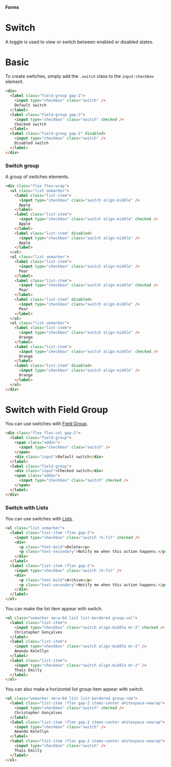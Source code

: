 #### Forms

# Switch

A toggle is used to view or switch between enabled or disabled states.

# Basic

To create switches, simply add the `.switch` class to the `input:checkbox` element.

```html
<div>
  <label class="field-group gap-2">
    <input type="checkbox" class="switch" />
    Default switch
  </label>
  <label class="field-group gap-2">
    <input type="checkbox" class="switch" checked />
    Checked switch
  </label>
  <label class="field-group gap-2" disabled>
    <input type="checkbox" class="switch" />
    Disabled switch
  </label>
</div>
```

### Switch group

A group of switches elements.

```html
<div class="flex flex-wrap">
  <ul class="list unmarker">
    <label class="list-item">
      <input type="checkbox" class="switch align-middle" />
      Apple
    </label>
    <label class="list-item">
      <input type="checkbox" class="switch align-middle" checked />
      Apple
    </label>
    <label class="list-item" disabled>
      <input type="checkbox" class="switch align-middle" />
      Apple
    </label>
  </ul>
  <ul class="list unmarker">
    <label class="list-item">
      <input type="checkbox" class="switch align-middle" />
      Pear
    </label>
    <label class="list-item">
      <input type="checkbox" class="switch align-middle" checked />
      Pear
    </label>
    <label class="list-item" disabled>
      <input type="checkbox" class="switch align-middle" />
      Pear
    </label>
  </ul>
  <ul class="list unmarker">
    <label class="list-item">
      <input type="checkbox" class="switch align-middle" />
      Orange
    </label>
    <label class="list-item">
      <input type="checkbox" class="switch align-middle" checked />
      Orange
    </label>
    <label class="list-item" disabled>
      <input type="checkbox" class="switch align-middle" />
      Orange
    </label>
  </ul>
</div>
```

# Switch with Field Group

You can use switches with [Field Group](https://github.com/chrissgon/perfectui/blob/main/docs/field-group.md).

```html
<div class="flex flex-col gap-2">
  <label class="field-group">
    <span class="addon">
      <input type="checkbox" class="switch" />
    </span>
    <div class="input">Default switch</div>
  </label>
  <label class="field-group">
    <div class="input">Checked switch</div>
    <span class="addon">
      <input type="checkbox" class="switch" checked />
    </span>
  </label>
</div>
```

### Switch with Lists

You can use switches with [Lists](https://github.com/chrissgon/perfectui/blob/main/docs/list.md).

```html
<ul class="list unmarker">
  <label class="list-item !flex gap-2">
    <input type="checkbox" class="switch !h-fit" checked />
    <div>
      <p class="font-bold">Delete</p>
      <p class="text-secondary">Notify me when this action happens.</p>
    </div>
  </label>
  <label class="list-item !flex gap-2">
    <input type="checkbox" class="switch !h-fit" />
    <div>
      <p class="font-bold">Archive</p>
      <p class="text-secondary">Notify me when this action happens.</p>
    </div>
  </label>
</ul>
```

You can make the list item appear with switch.

```html
<ul class="unmarker sm:w-64 list list-bordered group-col">
  <label class="list-item">
    <input type="checkbox" class="switch align-middle mr-2" checked />
    Christopher Gonçalves
  </label>
  <label class="list-item">
    <input type="checkbox" class="switch align-middle mr-2" />
    Amanda Ketellyn
  </label>
  <label class="list-item">
    <input type="checkbox" class="switch align-middle mr-2" />
    Thais Emilly
  </label>
</ul>
```

You can also make a horizontal list group item appear with switch.

```html
<ul class="unmarker sm:w-64 list list-bordered group-row">
  <label class="list-item !flex gap-2 items-center whitespace-nowrap">
    <input type="checkbox" class="switch" checked />
    Christopher Gonçalves
  </label>
  <label class="list-item !flex gap-2 items-center whitespace-nowrap">
    <input type="checkbox" class="switch" />
    Amanda Ketellyn
  </label>
  <label class="list-item !flex gap-2 items-center whitespace-nowrap">
    <input type="checkbox" class="switch" />
    Thais Emilly
  </label>
</ul>
```
